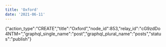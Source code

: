 ```yaml
---
title: 'Oxford'
date: '2021-06-11'
---
```


{"action_type":"CREATE","title":"Oxford","node_id":853,"relay_id":"cG9zdDo4NTM=","graphql_single_name":"post","graphql_plural_name":"posts","status":"publish"}
